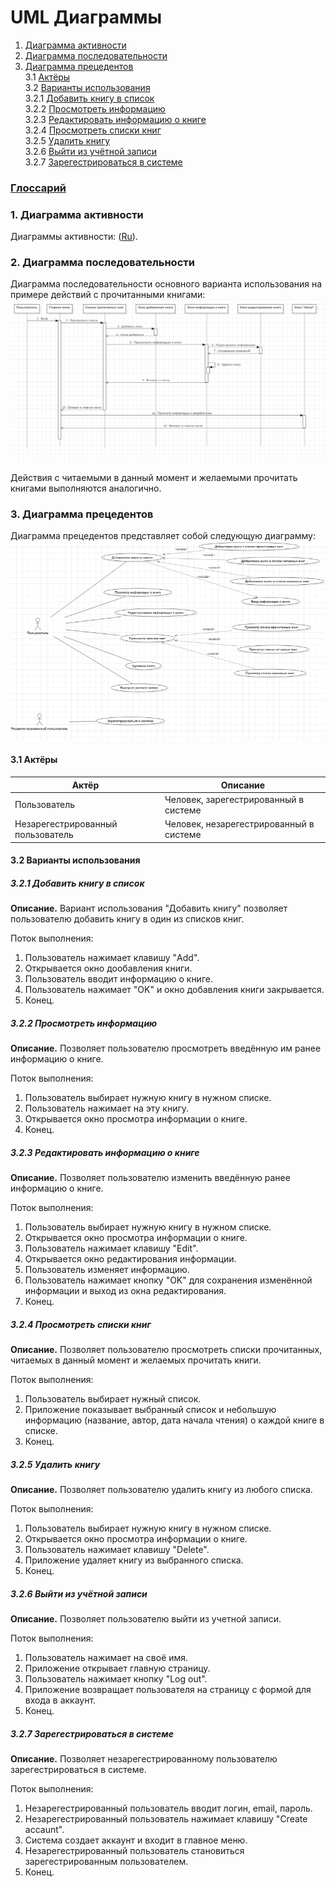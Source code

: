 # UML Диаграммы
1. [Диаграмма активности](#1)
2. [Диаграмма последовательности](#3)
3. [Диаграмма прецедентов](#3)<br>
3.1 [Актёры](#3.1)<br>
3.2 [Варианты использования](#3.2)<br>
3.2.1 [Добавить книгу в список](#3.2.1)<br>
3.2.2 [Просмотреть информацию](#3.2.2)<br>
3.2.3 [Редактировать информацию о книге](#3.2.3)<br>
3.2.4 [Просмотреть списки книг](#3.2.4)<br>
3.2.5 [Удалить книгу](#3.2.5)<br>
3.2.6 [Выйти из учётной записи](#3.2.6)<br>
3.2.7 [Зарегестрироваться в системе](#3.2.7)<br>

### [Глоссарий](https://github.com/valevaty98/Insomnia/blob/master/docs/glossary.md)

### 1. Диаграмма активности<a name="1"></a>
Диаграммы активности: ([Ru](https://github.com/valevaty98/Insomnia/blob/master/docs/diagrams/activity/activities.md)).

### 2. Диаграмма последовательности<a name="2"></a>
Диаграмма последовательности основного варианта использования на примере действий с прочитанными книгами:
![Диаграмма последовательности](https://github.com/valevaty98/Insomnia/blob/master/docs/diagrams/sequence/SequenceDiagram.png)

Действия с читаемыми в данный момент и желаемыми прочитать книгами выполняются аналогично.

### 3. Диаграмма прецедентов<a name="3"></a>
Диаграмма прецедентов представляет собой следующую диаграмму: 
![Use Case](https://github.com/valevaty98/Insomnia/blob/master/docs/diagrams/useCase/UseCaseDiagram.png)
#### 3.1 Актёры<a name="3.1"></a>
Актёр | Описание
--- | ---
Пользователь| Человек, зарегестрированный в системе
Незарегестрированный пользователь | Человек, незарегестрированный в системе

#### 3.2 Варианты использования<a name="3.2"></a>
##### 3.2.1 Добавить книгу в список<a name="3.2.1"></a>
**Описание.** Вариант использования "Добавить книгу" позволяет пользователю добавить книгу в один из списков книг.

Поток выполнения:
1. Пользователь нажимает клавишу "Add".
2. Открывается окно дообавления книги.
3. Пользователь вводит информацию о книге.
4. Пользователь нажимает "OK" и окно добавления книги закрывается.
5. Конец.
##### 3.2.2 Просмотреть информацию<a name="3.2.2"></a>
**Описание.** Позволяет пользователю просмотреть введённую им ранее информацию о книге.

Поток выполнения:
1. Пользователь выбирает нужную книгу в нужном списке.
2. Пользователь нажимает на эту книгу.
3. Открывается окно просмотра информации о книге.
4. Конец.
##### 3.2.3 Редактировать информацию о книге<a name="3.2.3"></a>
**Описание.** Позволяет пользователю изменить введённую ранее информацию о книге.

Поток выполнения:
1. Пользователь выбирает нужную книгу в нужном списке.
2. Открывается окно просмотра информации о книге.
3. Пользователь нажимает клавишу "Edit".
4. Открывается окно редактирования информации.
5. Пользователь изменяет информацию.
6. Пользователь нажимает кнопку "OK" для сохранения изменённой информации и выход из окна редактирования. 
7. Конец.
##### 3.2.4 Просмотреть списки книг<a name="3.2.4"></a>
**Описание.** Позволяет пользователю просмотреть списки прочитанных, читаемых в данный момент и желаемых прочитать книги.

Поток выполнения:
1. Пользователь выбирает нужный список.
2. Приложение показывает выбранный список и небольшую информацию (название, автор, дата начала чтения) о каждой книге в списке.
3. Конец.
##### 3.2.5 Удалить книгу<a name="3.2.5"></a>
**Описание.** Позволяет пользователю удалить книгу из любого списка.

Поток выполнения:
1. Пользователь выбирает нужную книгу в нужном списке.
2. Открывается окно просмотра информации о книге.
3. Пользователь нажимает клавишу "Delete".
4. Приложение удаляет книгу из выбранного списка.
5. Конец.
##### 3.2.6 Выйти из учётной записи<a name="3.2.6"></a>
**Описание.** Позволяет пользователю выйти из учетной записи.

Поток выполнения:
1. Пользователь нажимает на своё имя.
2. Приложение открывает главную страницу.
3. Пользователь нажимает кнопку "Log out".
4. Приложение возвращает пользователя на страницу с формой для входа в аккаунт.
5. Конец.
##### 3.2.7 Зарегестрироваться в системе<a name="3.2.7"></a>
**Описание.** Позволяет незарегестрированному пользователю зарегестрироваться в системе.

Поток выполнения:
1. Незарегестрированный пользователь вводит логин, email, пароль.
2. Незарегестрированный пользователь нажимает клавишу "Create accaunt".
3. Система создает аккаунт и входит в главное меню.
4. Незарегестрированный пользователь становиться зарегестрированным пользователем.
5. Конец.
